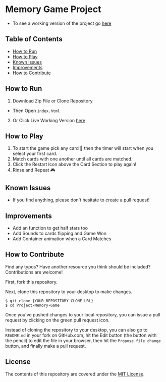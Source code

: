 # Memory Game Project
- To see a working version of the project go [here](https://robert-s-hogan.github.io/Project-Memory-Game/)

## Table of Contents

<!-- * [My Process](#my-process) -->
* [How to Run](#how-to-run)
* [How to Play](#how-to-play)
* [Known Issues](#known-issues)
* [Improvements](#improvements)
* [How to Contribute](#how-to-contribute)


<!-- ## My Process
- To read my thoughts and issues going through the completion of the Project Memory Game go [here](http://www.robertshogan.com/blog/2018/03/02/udacity-project-memory-game/)
 -->
## How to Run
1. Download Zip File or Clone Repository
- Then Open `index.html` 
2. Or Click Live Working Version [here](https://robert-s-hogan.github.io/Project-Memory-Game/)

## How to Play
1. To start the game pick any card :flower_playing_cards: then the timer will start when you select your first card.
2. Match cards with one another until all cards are matched.
3. Click the Restart Icon above the Card Section to play again!
4. Rinse and Repeat :video_game:

## Known Issues
- If you find anything, please don't hesitate to create a pull request!

## Improvements
- Add an function to get half stars too
- Add Sounds to cards flipping and Game Won
- Add Container animation when a Card Matches

## How to Contribute

Find any typos? Have another resource you think should be included? Contributions are welcome!

First, fork this repository.

Next, clone this repository to your desktop to make changes.

```
$ git clone {YOUR_REPOSITORY_CLONE_URL}
$ cd Project-Memory-Game
```

Once you've pushed changes to your local repository, you can issue a pull request by clicking on the green pull request icon.

Instead of cloning the repository to your desktop, you can also go to `README.md` in your fork on GitHub.com, hit the Edit button (the button with the pencil) to edit the file in your browser, then hit the `Propose file change` button, and finally make a pull request. 

## License

The contents of this repository are covered under the [MIT License](LICENSE).
